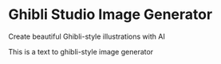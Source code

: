 # Ghibli Studio Image Generator
Create beautiful Ghibli-style illustrations with AI

This is a text to ghibli-style image generator 

